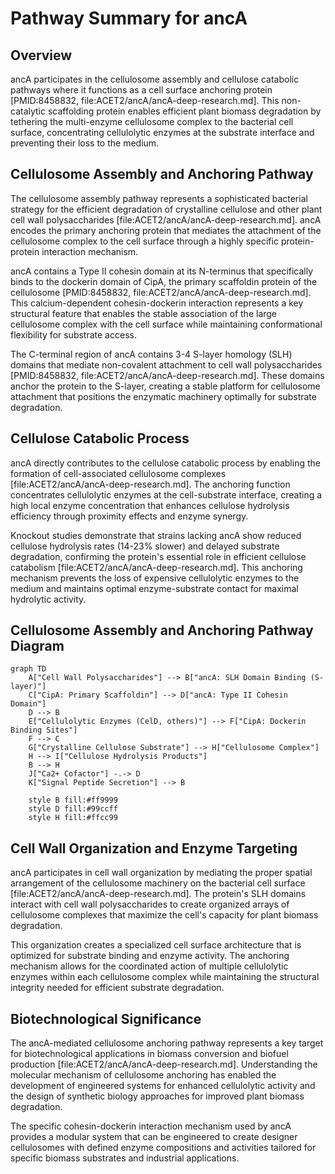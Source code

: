 # Pathway Summary for ancA

## Overview
ancA participates in the cellulosome assembly and cellulose catabolic pathways where it functions as a cell surface anchoring protein [PMID:8458832, file:ACET2/ancA/ancA-deep-research.md]. This non-catalytic scaffolding protein enables efficient plant biomass degradation by tethering the multi-enzyme cellulosome complex to the bacterial cell surface, concentrating cellulolytic enzymes at the substrate interface and preventing their loss to the medium.

## Cellulosome Assembly and Anchoring Pathway
The cellulosome assembly pathway represents a sophisticated bacterial strategy for the efficient degradation of crystalline cellulose and other plant cell wall polysaccharides [file:ACET2/ancA/ancA-deep-research.md]. ancA encodes the primary anchoring protein that mediates the attachment of the cellulosome complex to the cell surface through a highly specific protein-protein interaction mechanism.

ancA contains a Type II cohesin domain at its N-terminus that specifically binds to the dockerin domain of CipA, the primary scaffoldin protein of the cellulosome [PMID:8458832, file:ACET2/ancA/ancA-deep-research.md]. This calcium-dependent cohesin-dockerin interaction represents a key structural feature that enables the stable association of the large cellulosome complex with the cell surface while maintaining conformational flexibility for substrate access.

The C-terminal region of ancA contains 3-4 S-layer homology (SLH) domains that mediate non-covalent attachment to cell wall polysaccharides [PMID:8458832, file:ACET2/ancA/ancA-deep-research.md]. These domains anchor the protein to the S-layer, creating a stable platform for cellulosome attachment that positions the enzymatic machinery optimally for substrate degradation.

## Cellulose Catabolic Process
ancA directly contributes to the cellulose catabolic process by enabling the formation of cell-associated cellulosome complexes [file:ACET2/ancA/ancA-deep-research.md]. The anchoring function concentrates cellulolytic enzymes at the cell-substrate interface, creating a high local enzyme concentration that enhances cellulose hydrolysis efficiency through proximity effects and enzyme synergy.

Knockout studies demonstrate that strains lacking ancA show reduced cellulose hydrolysis rates (14-23% slower) and delayed substrate degradation, confirming the protein's essential role in efficient cellulose catabolism [file:ACET2/ancA/ancA-deep-research.md]. This anchoring mechanism prevents the loss of expensive cellulolytic enzymes to the medium and maintains optimal enzyme-substrate contact for maximal hydrolytic activity.

## Cellulosome Assembly and Anchoring Pathway Diagram

```mermaid
graph TD
    A["Cell Wall Polysaccharides"] --> B["ancA: SLH Domain Binding (S-layer)"]
    C["CipA: Primary Scaffoldin"] --> D["ancA: Type II Cohesin Domain"]
    D --> B
    E["Cellulolytic Enzymes (CelD, others)"] --> F["CipA: Dockerin Binding Sites"]
    F --> C
    G["Crystalline Cellulose Substrate"] --> H["Cellulosome Complex"]
    H --> I["Cellulose Hydrolysis Products"]
    B --> H
    J["Ca2+ Cofactor"] -.-> D
    K["Signal Peptide Secretion"] --> B

    style B fill:#ff9999
    style D fill:#99ccff
    style H fill:#ffcc99
```

## Cell Wall Organization and Enzyme Targeting
ancA participates in cell wall organization by mediating the proper spatial arrangement of the cellulosome machinery on the bacterial cell surface [file:ACET2/ancA/ancA-deep-research.md]. The protein's SLH domains interact with cell wall polysaccharides to create organized arrays of cellulosome complexes that maximize the cell's capacity for plant biomass degradation.

This organization creates a specialized cell surface architecture that is optimized for substrate binding and enzyme activity. The anchoring mechanism allows for the coordinated action of multiple cellulolytic enzymes within each cellulosome complex while maintaining the structural integrity needed for efficient substrate degradation.

## Biotechnological Significance
The ancA-mediated cellulosome anchoring pathway represents a key target for biotechnological applications in biomass conversion and biofuel production [file:ACET2/ancA/ancA-deep-research.md]. Understanding the molecular mechanism of cellulosome anchoring has enabled the development of engineered systems for enhanced cellulolytic activity and the design of synthetic biology approaches for improved plant biomass degradation.

The specific cohesin-dockerin interaction mechanism used by ancA provides a modular system that can be engineered to create designer cellulosomes with defined enzyme compositions and activities tailored for specific biomass substrates and industrial applications.